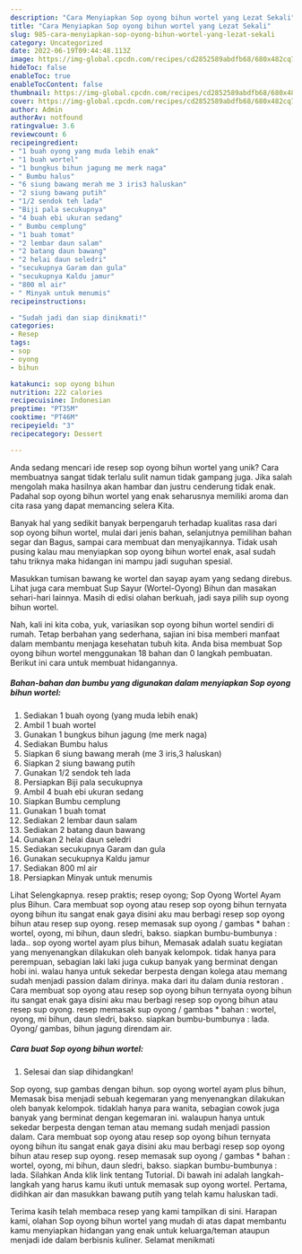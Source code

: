 ```yaml
---
description: "Cara Menyiapkan Sop oyong bihun wortel yang Lezat Sekali"
title: "Cara Menyiapkan Sop oyong bihun wortel yang Lezat Sekali"
slug: 985-cara-menyiapkan-sop-oyong-bihun-wortel-yang-lezat-sekali
category: Uncategorized
date: 2022-06-19T09:44:48.113Z
image: https://img-global.cpcdn.com/recipes/cd2852589abdfb68/680x482cq70/sop-oyong-bihun-wortel-foto-resep-utama.jpg
hideToc: false
enableToc: true
enableTocContent: false
thumbnail: https://img-global.cpcdn.com/recipes/cd2852589abdfb68/680x482cq70/sop-oyong-bihun-wortel-foto-resep-utama.jpg
cover: https://img-global.cpcdn.com/recipes/cd2852589abdfb68/680x482cq70/sop-oyong-bihun-wortel-foto-resep-utama.jpg
author: Admin
authorAv: notfound
ratingvalue: 3.6
reviewcount: 6
recipeingredient:
- "1 buah oyong yang muda lebih enak"
- "1 buah wortel"
- "1 bungkus bihun jagung me merk naga"
- " Bumbu halus"
- "6 siung bawang merah me 3 iris3 haluskan"
- "2 siung bawang putih"
- "1/2 sendok teh lada"
- "Biji pala secukupnya"
- "4 buah ebi ukuran sedang"
- " Bumbu cemplung"
- "1 buah tomat"
- "2 lembar daun salam"
- "2 batang daun bawang"
- "2 helai daun seledri"
- "secukupnya Garam dan gula"
- "secukupnya Kaldu jamur"
- "800 ml air"
- " Minyak untuk menumis"
recipeinstructions:

- "Sudah jadi dan siap dinikmati!"
categories:
- Resep
tags:
- sop
- oyong
- bihun

katakunci: sop oyong bihun 
nutrition: 222 calories
recipecuisine: Indonesian
preptime: "PT35M"
cooktime: "PT46M"
recipeyield: "3"
recipecategory: Dessert

---
```





Anda sedang mencari ide resep sop oyong bihun wortel yang unik? Cara membuatnya sangat tidak terlalu sulit namun tidak gampang juga. Jika salah mengolah maka hasilnya akan hambar dan justru cenderung tidak enak. Padahal sop oyong bihun wortel yang enak seharusnya memiliki aroma dan cita rasa yang dapat memancing selera Kita.





Banyak hal yang sedikit banyak berpengaruh terhadap kualitas rasa dari sop oyong bihun wortel, mulai dari jenis bahan, selanjutnya pemilihan bahan segar dan Bagus, sampai cara membuat dan menyajikannya. Tidak usah pusing kalau mau menyiapkan sop oyong bihun wortel enak,      asal sudah tahu triknya maka hidangan ini mampu jadi suguhan spesial.














Masukkan tumisan bawang ke wortel dan sayap ayam yang sedang direbus. Lihat juga cara membuat Sup Sayur (Wortel-Oyong) Bihun dan masakan sehari-hari lainnya. Masih di edisi olahan berkuah, jadi saya pilih sup oyong bihun wortel.






Nah, kali ini kita coba, yuk, variasikan sop oyong bihun wortel sendiri di rumah. Tetap berbahan yang sederhana, sajian ini bisa memberi manfaat dalam membantu menjaga kesehatan tubuh kita. Anda bisa membuat Sop oyong bihun wortel menggunakan 18 bahan dan 0 langkah pembuatan. Berikut ini cara untuk membuat hidangannya.

<!--inarticleads1-->

##### Bahan-bahan dan bumbu yang digunakan dalam menyiapkan Sop oyong bihun wortel:

1. Sediakan 1 buah oyong (yang muda lebih enak)
1. Ambil 1 buah wortel
1. Gunakan 1 bungkus bihun jagung (me merk naga)
1. Sediakan  Bumbu halus
1. Siapkan 6 siung bawang merah (me 3 iris,3 haluskan)
1. Siapkan 2 siung bawang putih
1. Gunakan 1/2 sendok teh lada
1. Persiapkan Biji pala secukupnya
1. Ambil 4 buah ebi ukuran sedang
1. Siapkan  Bumbu cemplung
1. Gunakan 1 buah tomat
1. Sediakan 2 lembar daun salam
1. Sediakan 2 batang daun bawang
1. Gunakan 2 helai daun seledri
1. Sediakan secukupnya Garam dan gula
1. Gunakan secukupnya Kaldu jamur
1. Sediakan 800 ml air
1. Persiapkan  Minyak untuk menumis


Lihat Selengkapnya. resep praktis; resep oyong; Sop Oyong Wortel Ayam plus Bihun. Cara membuat sop oyong atau resep sop oyong bihun ternyata oyong bihun itu sangat enak gaya disini aku mau berbagi resep sop oyong bihun atau resep sup oyong. resep memasak sup oyong / gambas * bahan : wortel, oyong, mi bihun, daun sledri, bakso. siapkan bumbu-bumbunya : lada.. sop oyong wortel ayam plus bihun, Memasak adalah suatu kegiatan yang menyenangkan dilakukan oleh banyak kelompok. tidak hanya para perempuan, sebagian laki laki juga cukup banyak yang berminat dengan hobi ini. walau hanya untuk sekedar berpesta dengan kolega atau memang sudah menjadi passion dalam dirinya. maka dari itu dalam dunia restoran . Cara membuat sop oyong atau resep sop oyong bihun ternyata oyong bihun itu sangat enak gaya disini aku mau berbagi resep sop oyong bihun atau resep sup oyong. resep memasak sup oyong / gambas * bahan : wortel, oyong, mi bihun, daun sledri, bakso. siapkan bumbu-bumbunya : lada. Oyong/ gambas, bihun jagung direndam air. 

<!--inarticleads2-->

##### Cara buat Sop oyong bihun wortel:


1. Selesai dan siap dihidangkan!

Sop oyong, sup gambas dengan bihun. sop oyong wortel ayam plus bihun, Memasak bisa menjadi sebuah kegemaran yang menyenangkan dilakukan oleh banyak kelompok. tidaklah hanya para wanita, sebagian cowok juga banyak yang berminat dengan kegemaran ini. walaupun hanya untuk sekedar berpesta dengan teman atau memang sudah menjadi passion dalam. Cara membuat sop oyong atau resep sop oyong bihun ternyata oyong bihun itu sangat enak gaya disini aku mau berbagi resep sop oyong bihun atau resep sup oyong. resep memasak sup oyong / gambas * bahan : wortel, oyong, mi bihun, daun sledri, bakso. siapkan bumbu-bumbunya : lada. Silahkan Anda klik link tentang Tutorial. Di bawah ini adalah langkah-langkah yang harus kamu ikuti untuk memasak sup oyong wortel. Pertama, didihkan air dan masukkan bawang putih yang telah kamu haluskan tadi. 

Terima kasih telah membaca resep yang kami tampilkan di sini. Harapan kami, olahan Sop oyong bihun wortel yang mudah di atas dapat membantu kamu menyiapkan hidangan yang enak untuk keluarga/teman ataupun menjadi ide dalam berbisnis kuliner. Selamat menikmati
